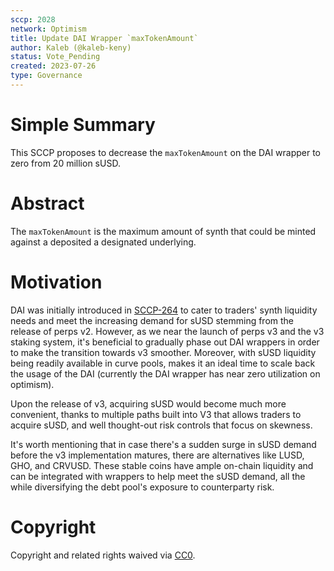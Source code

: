 ```yaml
---
sccp: 2028
network: Optimism
title: Update DAI Wrapper `maxTokenAmount`
author: Kaleb (@kaleb-keny)
status: Vote_Pending
created: 2023-07-26
type: Governance
---
```


# Simple Summary

This SCCP proposes to decrease the `maxTokenAmount` on the DAI wrapper to zero from 20 million sUSD.

# Abstract

The `maxTokenAmount` is the maximum amount of synth that could be minted against a deposited a designated underlying.

# Motivation

DAI was initially introduced in [SCCP-264](https://sips.synthetix.io/sccp/sccp-264/) to cater to traders' synth liquidity needs and meet the increasing demand for sUSD stemming from the release of perps v2. However, as we near the launch of perps v3 and the v3 staking system, it's beneficial to gradually phase out DAI wrappers in order to make the transition towards v3 smoother. Moreover, with sUSD liquidity being readily available in curve pools, makes it an ideal time to scale back the usage of the DAI (currently the DAI wrapper has near zero utilization on optimism).

Upon the release of v3, acquiring sUSD would become much more convenient, thanks to multiple paths built into V3 that allows traders to acquire sUSD, and well thought-out risk controls that focus on skewness.

It's worth mentioning that in case there's a sudden surge in sUSD demand before the v3 implementation matures, there are alternatives like LUSD, GHO, and CRVUSD. These stable coins have ample on-chain liquidity and can be integrated with wrappers to help meet the sUSD demand, all the while diversifying the debt pool's exposure to counterparty risk.


# Copyright

Copyright and related rights waived via [CC0](https://creativecommons.org/publicdomain/zero/1.0/).
